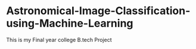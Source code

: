 # Astronomical-Image-Classification-using-Machine-Learning
This  is my Final year college B.tech Project
